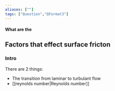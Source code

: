 ```yaml
---
aliases: [""]
tags: ["Question","QFormat3"]
---
```


#### What are the
## Factors that effect surface fricton
### Intro
There are 2 things:
- The transition from laminar to turbulant flow
- [[reynolds number|Reynolds number]]

